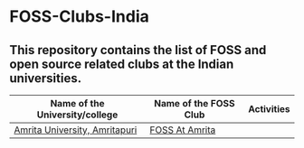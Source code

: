 # FOSS-Clubs-India
## This repository contains the list of FOSS and open source related clubs at the Indian universities.

| Name of the University/college     | Name of the FOSS Club  | Activities                |
|------------------------------------|------------------------|---------------------------|
|[Amrita University, Amritapuri](https://www.amrita.edu/campus/amritapuri)|[FOSS At Amrita](http://foss.amrita.ac.in/) |                                    

